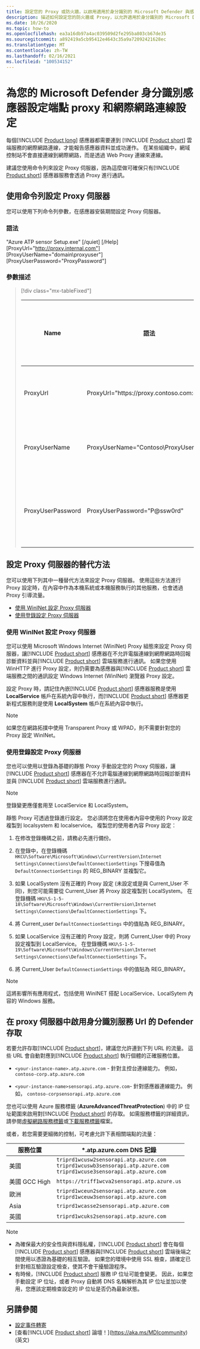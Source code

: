 ```yaml
---
title: 設定您的 Proxy 或防火牆，以啟用適用於身分識別的 Microsoft Defender 與感應器的通訊 | Microsoft Docs
description: 描述如何設定您的防火牆或 Proxy，以允許適用於身分識別的 Microsoft Defender 雲端服務與適用於身分識別的 Microsoft Defender 感應器之間的通訊
ms.date: 10/26/2020
ms.topic: how-to
ms.openlocfilehash: ea3a16db97a4ac039509d2fe295ba803cb67de35
ms.sourcegitcommit: a892419a5cb95412e4643c35a9a72092421628ec
ms.translationtype: MT
ms.contentlocale: zh-TW
ms.lasthandoff: 02/16/2021
ms.locfileid: "100534152"
---
```

# <a name="configure-endpoint-proxy-and-internet-connectivity-settings-for-your-microsoft-defender-for-identity-sensor"></a>為您的 Microsoft Defender 身分識別感應器設定端點 proxy 和網際網路連線設定

每個[!INCLUDE [Product long](includes/product-long.md)] 感應器都需要連到 [!INCLUDE [Product short](includes/product-short.md)] 雲端服務的網際網路連線，才能報告感應器資料並成功運作。 在某些組織中，網域控制站不會直接連線到網際網路，而是透過 Web Proxy 連線來連線。

建議您使用命令列來設定 Proxy 伺服器，因為這麼做可確保只有[!INCLUDE [Product short](includes/product-short.md)] 感應器服務會透過 Proxy 進行通訊。

## <a name="configure-proxy-server-using-the-command-line"></a>使用命令列設定 Proxy 伺服器

您可以使用下列命令列參數，在感應器安裝期間設定 Proxy 伺服器。

### <a name="syntax"></a>語法

"Azure ATP sensor Setup.exe" [/quiet] [/Help] [ProxyUrl="http://proxy.internal.com"] [ProxyUserName="domain\proxyuser"] [ProxyUserPassword="ProxyPassword"]

### <a name="switch-descriptions"></a>參數描述

> [!div class="mx-tableFixed"]
>
> |Name|語法|對無訊息安裝而言是否為必要？|說明|
> |-------------|----------|---------|---------|
> |ProxyUrl|ProxyUrl="https\://proxy.contoso.com:8080"|否|為[!INCLUDE [Product short](includes/product-short.md)] 感應器指定 ProxyUrl 與連接埠號碼。|
> |ProxyUserName|ProxyUserName="Contoso\ProxyUser"|否|如果您的 Proxy 服務需要驗證，請以 DOMAIN\user 格式提供使用者名稱。|
> |ProxyUserPassword|ProxyUserPassword="P@ssw0rd"|否|指定 Proxy 使用者名稱的密碼。 \* 認證會經過加密，並由[!INCLUDE [Product short](includes/product-short.md)] 感應器儲存在本機。|

## <a name="alternative-methods-to-configure-your-proxy-server"></a>設定 Proxy 伺服器的替代方法

您可以使用下列其中一種替代方法來設定 Proxy 伺服器。 使用這些方法進行 Proxy 設定時，在內容中作為本機系統或本機服務執行的其他服務，也會透過 Proxy 引導流量。

- [使用 WinINet 設定 Proxy 伺服器](#configure-proxy-server-using-wininet)
- [使用登錄設定 Proxy 伺服器](#configure-proxy-server-using-the-registry)

### <a name="configure-proxy-server-using-wininet"></a>使用 WinINet 設定 Proxy 伺服器

您可以使用 Microsoft Windows Internet (WinINet) Proxy 組態來設定 Proxy 伺服器，讓[!INCLUDE [Product short](includes/product-short.md)] 感應器在不允許電腦連線到網際網路時回報診斷資料並與[!INCLUDE [Product short](includes/product-short.md)] 雲端服務進行通訊。 如果您使用 WinHTTP 進行 Proxy 設定，則仍需要為感應器與[!INCLUDE [Product short](includes/product-short.md)] 雲端服務之間的通訊設定 Windows Internet (WinINet) 瀏覽器 Proxy 設定。

設定 Proxy 時，請記住內嵌[!INCLUDE [Product short](includes/product-short.md)] 感應器服務是使用 **LocalService** 帳戶在系統內容中執行，而[!INCLUDE [Product short](includes/product-short.md)] 感應器更新程式服務則是使用 **LocalSystem** 帳戶在系統內容中執行。

> [!NOTE]
> 如果您在網路拓撲中使用 Transparent Proxy 或 WPAD，則不需要針對您的 Proxy 設定 WinINet。

### <a name="configure-proxy-server-using-the-registry"></a>使用登錄設定 Proxy 伺服器

您也可以使用以登錄為基礎的靜態 Proxy 手動設定您的 Proxy 伺服器，讓[!INCLUDE [Product short](includes/product-short.md)] 感應器在不允許電腦連線到網際網路時回報診斷資料並與 [!INCLUDE [Product short](includes/product-short.md)] 雲端服務進行通訊。

> [!NOTE]
> 登錄變更應僅套用至 LocalService 和 LocalSystem。

靜態 Proxy 可透過登錄進行設定。 您必須將您在使用者內容中使用的 Proxy 設定複製到 localsystem 和 localservice。 複製您的使用者內容 Proxy 設定：

1. 在修改登錄機碼之前，請務必先進行備份。

1. 在登錄中，在登錄機碼 `HKCU\Software\Microsoft\Windows\CurrentVersion\Internet Settings\Connections\DefaultConnectionSettings` 下搜尋值為 `DefaultConnectionSettings` 的 REG_BINARY 並複製它。

1. 如果 LocalSystem 沒有正確的 Proxy 設定 (未設定或是與 Current_User 不同)，則您可能需要從 Current_User 將 Proxy 設定複製到 LocalSystem。 在登錄機碼 `HKU\S-1-5-18\Software\Microsoft\Windows\CurrentVersion\Internet Settings\Connections\DefaultConnectionSettings` 下。

1. 將 Current_user `DefaultConnectionSettings` 中的值貼為 REG_BINARY。

1. 如果 LocalService 沒有正確的 Proxy 設定，則將 Current_User 中的 Proxy 設定複製到 LocalService。 在登錄機碼 `HKU\S-1-5-19\Software\Microsoft\Windows\CurrentVersion\Internet Settings\Connections\DefaultConnectionSettings` 下。

1. 將 Current_User `DefaultConnectionSettings` 中的值貼為 REG_BINARY。

> [!NOTE]
> 這將影響所有應用程式，包括使用 WinINET 搭配 LocalService、LocalSytem 內容的 Windows 服務。

<a name="enable-access-to-azure-atp-service-urls-in-the-proxy-server"></a>

## <a name="enable-access-to-defender-for-identity-service-urls-in-the-proxy-server"></a>在 proxy 伺服器中啟用身分識別服務 Url 的 Defender 存取

若要允許存取[!INCLUDE [Product short](includes/product-short.md)]，建議您允許連到下列 URL 的流量。 這些 URL 會自動對應到[!INCLUDE [Product short](includes/product-short.md)] 執行個體的正確服務位置。

- `<your-instance-name>.atp.azure.com` - 針對主控台連線能力。 例如， `contoso-corp.atp.azure.com`

- `<your-instance-name>sensorapi.atp.azure.com`- 針對感應器連線能力。 例如， `contoso-corpsensorapi.atp.azure.com`

您也可以使用 Azure 服務標籤 (**AzureAdvancedThreatProtection**) 中的 IP 位址範圍來啟用對[!INCLUDE [Product short](includes/product-short.md)] 的存取。 如需服務標籤的詳細資訊，請參閱[虛擬網路服務標籤](/azure/virtual-network/service-tags-overview)或[下載服務標籤](https://www.microsoft.com/download/details.aspx?id=56519)檔案。

或者，若您需要更細微的控制，可考慮允許下表相關端點的流量：

|服務位置|*.atp.azure.com DNS 記錄|
|----|----|
|美國 |`triprd1wcusw2sensorapi.atp.azure.com`<br>`triprd1wcuswb3sensorapi.atp.azure.com`<br>`triprd1wcuse3sensorapi.atp.azure.com`|
|美國 GCC High|`https://triff1wcva2sensorapi.atp.azure.us`|
|歐洲|`triprd1wceun2sensorapi.atp.azure.com`<br>`triprd1wceuw3sensorapi.atp.azure.com`|
|Asia|`triprd1wcasse2sensorapi.atp.azure.com`|
|英國|`triprd1wcuks2sensorapi.atp.azure.com`|

> [!NOTE]
>
> - 為確保最大的安全性與資料隱私權，[!INCLUDE [Product short](includes/product-short.md)] 會在每個[!INCLUDE [Product short](includes/product-short.md)] 感應器與[!INCLUDE [Product short](includes/product-short.md)] 雲端後端之間使用以憑證為基礎的相互驗證。 如果您的環境中使用 SSL 檢查，請確定已針對相互驗證設定檢查，使其不會干擾驗證程序。
> - 有時候，[!INCLUDE [Product short](includes/product-short.md)] 服務 IP 位址可能會變更。 因此，如果您手動設定 IP 位址，或者 Proxy 自動將 DNS 名稱解析為其 IP 位址並加以使用，您應該定期檢查設定的 IP 位址是否仍為最新狀態。

## <a name="see-also"></a>另請參閱

- [設定事件轉寄](configure-event-forwarding.md)
- [查看[!INCLUDE [Product short](includes/product-short.md)] 論壇！](https://aka.ms/MDIcommunity)\(英文\)
